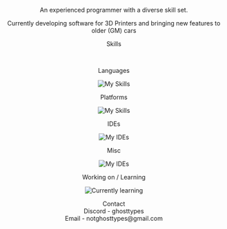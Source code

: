 <p align="center">
  	An experienced programmer with a diverse skill set. 
</p>

<p align="center">
	Currently developing software for 3D Printers and bringing new features to older (GM) cars
</p>

<p align="center">
  Skills
</p>
<br>

<p align="center">
  Languages
</p>
<p align="center">
  	<img src="https://skillicons.dev/icons?i=cs,dotnet,java,lua,py,css,js,ts,html" alt="My Skills">
</p>

<p align="center">
  Platforms
</p>
<p align="center">
  <img src="https://skillicons.dev/icons?i=arduino,raspberrypi,apple,windows,linux" alt="My Skills">
</p>

<p align="center">
  IDEs
</p>
<p align="center">
  	<img src="https://skillicons.dev/icons?i=idea,rider,pycharm,webstorm,vscode,visualstudio,androidstudio" alt="My IDEs">
</p>

<p align="center">
  Misc
</p>
<p align="center">
  	<img src="https://skillicons.dev/icons?i=discord,bots,git,github,gradle,powershell,regex,selenium" alt="My IDEs">
</p>

<p align="center">
  Working on / Learning
</p>

<p align="center">
	<img src="https://skillicons.dev/icons?i=c,cpp,go,kotlin,rust,ai,tensorflow" alt="Currently learning">
 </p>



<p align="center">
  Contact<br>Discord - ghosttypes<br>Email - notghosttypes@gmail.com<br>
</p>
